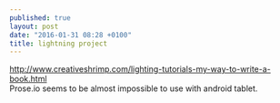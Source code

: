 ```yaml
---
published: true
layout: post
date: "2016-01-31 08:28 +0100"
title: lightning project
---
```


<http://www.creativeshrimp.com/lighting-tutorials-my-way-to-write-a-book.html>  
Prose.io seems to be almost impossible to use with android tablet.
